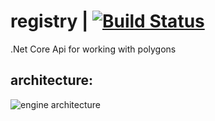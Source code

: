 # registry | [![Build Status](https://travis-ci.com/literal-group/engine.svg?branch=master)](https://travis-ci.com/literal-group/engine)
.Net Core Api for working with polygons

## architecture: ##
![engine architecture](https://pp.userapi.com/c858024/v858024862/23578/jl9kHv8GreQ.jpg)
